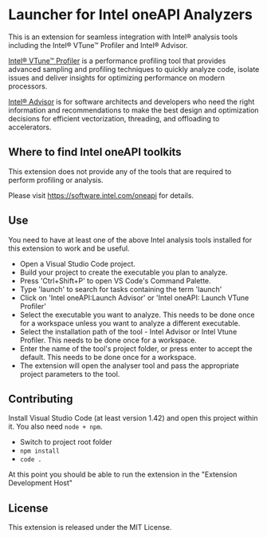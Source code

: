 # Launcher for Intel oneAPI Analyzers

This is an extension for seamless integration with Intel® analysis tools including the Intel® VTune™ Profiler and Intel® Advisor.


[Intel® VTune™ Profiler](https://software.intel.com/oneapi/vtune-profiler) is a performance profiling tool that provides advanced
sampling and profiling techniques to quickly analyze code, isolate issues and deliver insights for optimizing performance on modern
processors. 


[Intel® Advisor](https://software.intel.com/oneapi/advisor) is for software architects and developers who need the right
information and recommendations to make the best design and optimization decisions for efficient vectorization, threading, and
offloading to accelerators.

## Where to find Intel oneAPI toolkits

This extension does not provide any of the tools that are required to perform profiling or analysis.

Please visit https://software.intel.com/oneapi for details.

## Use
You need to have at least one of the above Intel analysis tools installed for this extension to work and be useful. 
- Open a Visual Studio Code project.
- Build your project to create the executable you plan to analyze.
- Press 'Ctrl+Shift+P' to open VS Code's Command Palette.
- Type 'launch' to search for tasks containing the term 'launch'
- Click on 'Intel oneAPI:Launch Advisor' or 'Intel oneAPI: Launch VTune Profiler'
- Select the executable you want to analyze. This needs to be done once for a workspace unless you want to analyze a different executable.
- Select the installation path of the tool - Intel Advisor or Intel Vtune Profiler. This needs to be done once for a workspace.
- Enter the name of the tool's project folder, or press enter to accept the default. This needs to be done once for a workspace.
- The extension will open the analyser tool and pass the appropriate project parameters to the tool.

## Contributing 
Install Visual Studio Code (at least version 1.42) and open this project within it. You also need `node + npm`.
- Switch to project root folder
- `npm install`
- `code .`

At this point you should be able to run the extension in the "Extension Development Host"

## License
This extension is released under the MIT License.
